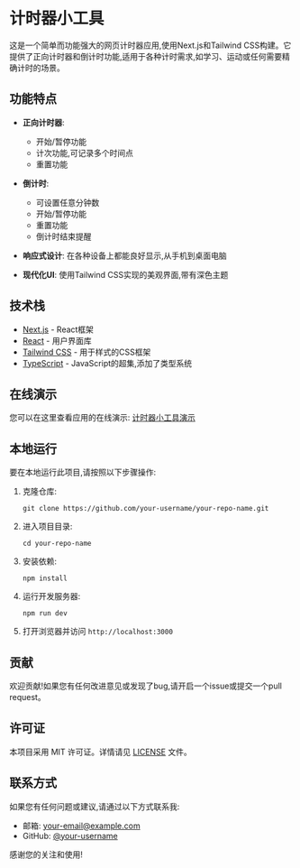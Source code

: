 
# 计时器小工具

这是一个简单而功能强大的网页计时器应用,使用Next.js和Tailwind CSS构建。它提供了正向计时器和倒计时功能,适用于各种计时需求,如学习、运动或任何需要精确计时的场景。

## 功能特点

- **正向计时器**:

  - 开始/暂停功能
  - 计次功能,可记录多个时间点
  - 重置功能
- **倒计时**:

  - 可设置任意分钟数
  - 开始/暂停功能
  - 重置功能
  - 倒计时结束提醒
- **响应式设计**: 在各种设备上都能良好显示,从手机到桌面电脑
- **现代化UI**: 使用Tailwind CSS实现的美观界面,带有深色主题

## 技术栈

- [Next.js](https://nextjs.org/) - React框架
- [React](https://reactjs.org/) - 用户界面库
- [Tailwind CSS](https://tailwindcss.com/) - 用于样式的CSS框架
- [TypeScript](https://www.typescriptlang.org/) - JavaScript的超集,添加了类型系统

## 在线演示

您可以在这里查看应用的在线演示: [计时器小工具演示](https://your-vercel-url.vercel.app)

## 本地运行

要在本地运行此项目,请按照以下步骤操作:

1. 克隆仓库:

   ```
   git clone https://github.com/your-username/your-repo-name.git
   ```
2. 进入项目目录:

   ```
   cd your-repo-name
   ```
3. 安装依赖:

   ```
   npm install
   ```
4. 运行开发服务器:

   ```
   npm run dev
   ```
5. 打开浏览器并访问 `http://localhost:3000`

## 贡献

欢迎贡献!如果您有任何改进意见或发现了bug,请开启一个issue或提交一个pull request。

## 许可证

本项目采用 MIT 许可证。详情请见 [LICENSE](LICENSE) 文件。

## 联系方式

如果您有任何问题或建议,请通过以下方式联系我:

- 邮箱: your-email@example.com
- GitHub: [@your-username](https://github.com/your-username)

感谢您的关注和使用!
